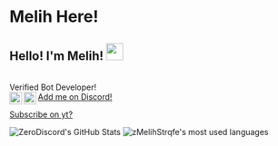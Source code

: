 # Melih Here!
## Hello! I'm Melih! <img src="https://raw.githubusercontent.com/MartinHeinz/MartinHeinz/master/wave.gif" width="30px">

<br> Verified Bot Developer! <br/>
<img align="left" alt="ZeroSync | YouTube" width="22px" src="https://cdn.jsdelivr.net/npm/simple-icons@v3/icons/youtube.svg" />
[Add me on Discord!<img align="left" alt="melih#1337 | Discord" width="22px" src="https://cdn.jsdelivr.net/npm/simple-icons@3.4.0/icons/discord.svg" />](https://dsc.bio/melihqwe)

[Subscribe on yt?](https://www.youtube.com/zMelihStrqfe)

![ZeroDiscord's GitHub Stats](https://github-readme-stats.vercel.app/api?username=zMelihStrqfe&show_icons=true&theme=gruvbox)
<img alt="zMelihStrqfe's most used languages" src="https://github-readme-stats.vercel.app/api/top-langs/?username=zMelihStrqfe&theme=radical&langs_count=8&layout=compact"/>
